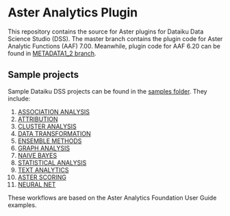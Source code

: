 # Aster Analytics Plugin

This repository contains the source for Aster plugins for Dataiku Data Science Studio (DSS).
The master branch contains the plugin code for Aster Analytic Functions (AAF) 7.00.
Meanwhile, plugin code for AAF 6.20 can be found in [METADATA1_2 branch](https://github.com/ThinkBigAnalytics/dss_asteranalytics/tree/master).

## Sample projects
Sample Dataiku DSS projects can be found in the [samples folder](./samples).
They include:
1. [ASSOCIATION ANALYSIS](./samples/ASSOCIATIONANALYSIS_700.zip)
2. [ATTRIBUTION](./samples/ATTRIBUTION_700.zip)
3. [CLUSTER ANALYSIS](./samples/CLUSTERANALYSIS_700.zip)
4. [DATA TRANSFORMATION](./samples/DATATRANSFORMATION_700.zip)
5. [ENSEMBLE METHODS](./samples/ENSEMBLEMETHODS_700.zip)
6. [GRAPH ANALYSIS](./samples/GRAPHANALYSIS_700.zip)
7. [NAIVE BAYES](./samples/NAIVEBAYES_700.zip)
8. [STATISTICAL ANALYSIS](./samples/STATISTICALANALYSIS_700.zip)
9. [TEXT ANALYTICS](./samples/TEXTANALYTICS_700.zip)
10. [ASTER SCORING](./samples/ASTERSCORING_700.zip)
11. [NEURAL NET](./samples/NEURALNET_700.zip)

These workflows are based on the Aster Analytics Foundation User Guide examples.

